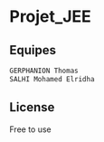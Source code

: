 # Projet_JEE

## Equipes

```sh
GERPHANION Thomas 
SALHI Mohamed Elridha
```

## License
Free to use
